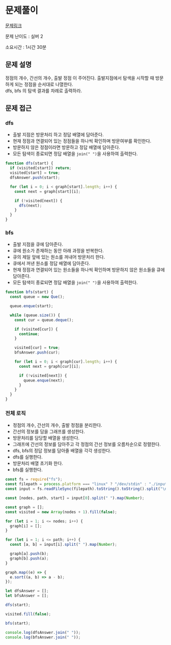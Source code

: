 # 문제풀이

[문제링크](https://www.acmicpc.net/problem/1260)

문제 난이도 : 실버 2

소요시간 : 1시간 30분

## 문제 설명

정점의 개수, 간선의 개수, 출발 정점 이 주어진다. 출발지점에서 탐색을 시작할 때 방문하게 되는 정점을 순서대로 나열한다.  
dfs, bfs 의 탐색 결과를 차례로 출력하라.

## 문제 접근

### dfs

- 출발 지점은 방문처리 하고 정답 배열에 담아준다.
- 현재 정점과 연결되어 있는 정점들을 하나씩 확인하며 방문여부를 확인한다.
- 방문하지 않은 정점이라면 방문하고 정답 배열에 담아준다.
- 모든 탐색이 종료되면 정답 배열을 `join(" ")`을 사용하여 출력한다.

```js
function dfs(start) {
  if (visited[start]) return;
  visited[start] = true;
  dfsAnswer.push(start);

  for (let i = 0; i < graph[start].length; i++) {
    const next = graph[start][i];

    if (!visited[next]) {
      dfs(next);
    }
  }
}
```

### bfs

- 출발 지점을 큐에 담아준다.
- 큐에 원소가 존재하는 동안 아래 과정을 반복한다.
- 큐의 제일 앞에 있는 원소를 꺼내어 방문처리 한다.
- 큐에서 꺼낸 원소를 정답 배열에 담아준다.
- 현재 정점과 연결되어 있는 원소들을 하나씩 확인하며 방문하지 않은 원소들을 큐에 담아준다.
- 모든 탐색이 종료되면 정답 배열을 `join(" ")`을 사용하여 출력한다.

```js
function bfs(start) {
  const queue = new Que();

  queue.enque(start);

  while (queue.size()) {
    const cur = queue.deque();

    if (visited[cur]) {
      continue;
    }

    visited[cur] = true;
    bfsAnswer.push(cur);

    for (let i = 0; i < graph[cur].length; i++) {
      const next = graph[cur][i];

      if (!visited[next]) {
        queue.enque(next);
      }
    }
  }
}
```

### 전체 로직

- 정점의 개수, 간선의 개수, 출발 정점을 분리한다.
- 간선의 정보를 담을 그래프를 생성한다.
- 방문처리를 담당할 배열을 생성한다.
- 그래프에 간선의 정보를 담아주고 각 정점의 간선 정보를 오름차순으로 정렬한다.
- dfs, bfs의 정답 정보를 담아줄 배열을 각각 생성한다.
- dfs를 실행한다.
- 방문처리 배열 초기화 한다.
- bfs를 실행한다.

```js
const fs = require("fs");
const filepath = process.platform === "linux" ? "/dev/stdin" : "./input.txt";
const input = fs.readFileSync(filepath).toString().toString().split("\n");

const [nodes, path, start] = input[0].split(" ").map(Number);

const graph = [];
const visited = new Array(nodes + 1).fill(false);

for (let i = 1; i <= nodes; i++) {
  graph[i] = [];
}

for (let i = 1; i <= path; i++) {
  const [a, b] = input[i].split(" ").map(Number);

  graph[a].push(b);
  graph[b].push(a);
}

graph.map((e) => {
  e.sort((a, b) => a - b);
});

let dfsAnswer = [];
let bfsAnswer = [];

dfs(start);

visited.fill(false);

bfs(start);

console.log(dfsAnswer.join(" "));
console.log(bfsAnswer.join(" "));
```
